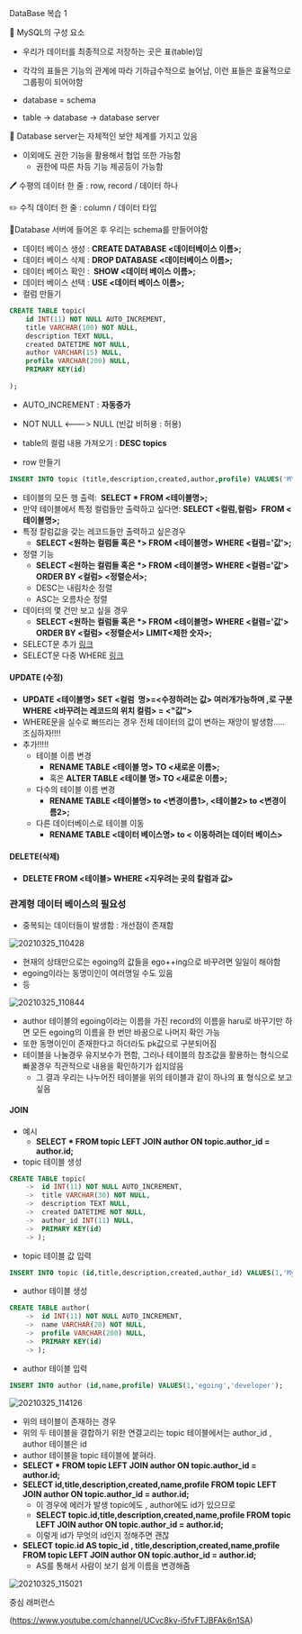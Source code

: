 DataBase 복습 1



:cake: MySQL의 구성 요소

- 우리가 데이터를 최종적으로 저장하는 곳은 표(table)임

- 각각의 표들은 기능의 관계에 따라 기하급수적으로 늘어남, 이런 표들은 효율적으로 그룹핑이 되어야함
- database = schema
- table -> database -> database server



:pencil: Database server는 자체적인 보안 체계를 가지고 있음

 - 이외에도 권한 기능을 활용해서 협업 또한 가능함
   	- 권한에 따른 차등 기능 제공등이 가능함



:pen: 수평의 데이터 한 줄 : row, record / 데이터 하나

:pencil2: 수직 데이터 한 줄  : column / 데이터 타입



:pencil:Database 서버에 들어온 후 우리는 schema를 만들어야함

- 데이터 베이스 생성 : <b>CREATE DATABASE <데이터베이스 이름>;</b>
- 데이터 베이스 삭제 : <b>DROP DATABASE <데이터베이스 이름>;</b>
- 데이터 베이스 확인 : <b> SHOW <데이터 베이스 이름>;</b>
- 데이터 베이스 선택 : <b>USE <데이터 베이스 이름>;</b>
- 컬럼 만들기

```SQL
CREATE TABLE topic(
	id INT(11) NOT NULL AUTO_INCREMENT,
    title VARCHAR(100) NOT NULL,
    description TEXT NULL,
    created DATETIME NOT NULL,
    author VARCHAR(15) NULL,
    profile VARCHAR(200) NULL,
    PRIMARY KEY(id)
    
);
```

-  AUTO_INCREMENT : <b>자동증가</b>

- NOT NULL <---> NULL (빈값 비허용 : 허용)
- table의 컬럼 내용 가져오기 : <b>DESC topics</b>
- row 만들기

```SQL
INSERT INTO topic (title,description,created,author,profile) VALUES('MY SQL','My SQL is ...',NOW(),'egoing','developer');
```

- 테이블의 모든 행 출력: <b> SELECT * FROM <테이블명>;</b>
- 만약 테이블에서 특정 컬럼들만 출력하고 싶다면: <b>SELECT <컬럼,컬럼>  FROM <테이블명>;</b> 
- 특정 칼럼값을 갖는 레코드들만 출력하고 싶은경우
  - <b>SELECT <원하는 컬럼들 혹은 *> FROM <테이블명> WHERE <컬렴='값'>;</b>
- 정렬 기능
  - <b>SELECT <원하는 컬럼들 혹은 *> FROM <테이블명> WHERE <컬렴='값'> ORDER BY <컬럼> <정렬순서>;</b> 
  - DESC는 내림차순 정렬
  - ASC는 오름차순 정렬
- 데이터의 몇 건만 보고 싶을 경우
  - <b>SELECT <원하는 컬럼들 혹은 *> FROM <테이블명> WHERE <컬렴='값'> ORDER BY <컬럼> <정렬순서> LIMIT<제한 숫자>;</b>
- SELECT문 추가 <a href="https://dev.mysql.com/doc/refman/8.0/en/select.html">링크</a>
- SELECT문 다중 WHERE <a href="https://inforyou.tistory.com/28">링크</a>



#### UPDATE (수정)

- <b>UPDATE <테이블명> SET <컬럼  명>=<수정하려는 값> 여러개가능하며 ,로 구분 WHERE <바꾸려는 레코드의 위치 컬럼> = <"값"></b>
- WHERE문을 실수로 빠뜨리는 경우 전체 데이터의 값이 변하는 재앙이 발생함..... 조심하자!!!!
- 추가!!!!!
  - 테이블 이름 변경 
    - <B>RENAME TABLE <테이블 명> TO <새로운 이름>;</B>
    - 혹은 <B>ALTER TABLE <테이블 명> TO <새로운 이름>;</B>
  - 다수의 테이블 이름 변경
    - <B>RENAME TABLE <테이블명> to <변경이름1>, <테이블2> to <변경이름2>;</B>
  - 다른 데이터베이스로 테이블 이동
    - <b>RENAME TABLE <데이터 베이스명> to < 이동하려는 데이터 베이스></b>



#### DELETE(삭제)

- <b>DELETE FROM <테이블> WHERE <지우려는 곳의 칼럼과 값></b>









### 관계형 데이터 베이스의 필요성

- 중복되는 데이터들이 발생함 : 개선점이 존재함

![20210325_110428](20210325_110428.png)

- 현재의 상태만으로는 egoing의 값들을 ego++ing으로 바꾸려면 일일이 해야함
- egoing이라는 동명이인이 여러명일 수도 있음
- 등

![20210325_110844](20210325_110844.png)

- author 테이블의 egoing이라는 이름을 가진 record의 이름을 haru로 바꾸기만 하면 모든 egoing의 이름을 한 번만 바꿈으로 나머지 확인 가능
- 또한 동명이인이 존재한다고 하더라도 pk값으로 구분되어짐
- 테이블을 나눌경우 유지보수가 편함, 그러나 테이블의 참조값을 활용하는 형식으로 빠꿀경우 직관적으로 내용을 확인하기가 쉽지않음
  - 그 결과 우리는 나누어진 테이블을 위의 테이블과 같이 하나의 표 형식으로 보고싶음





#### JOIN

- 예시
  - <B>SELECT * FROM topic LEFT JOIN author ON topic.author_id = author.id;</B>
- topic 테이블 생성

```SQL
CREATE TABLE topic(
    ->  id INT(11) NOT NULL AUTO_INCREMENT,
    ->  title VARCHAR(30) NOT NULL,
    ->  description TEXT NULL,
    ->  created DATETIME NOT NULL,
    ->  author_id INT(11) NULL,
    ->  PRIMARY KEY(id)
    -> );
```

- topic 테이블 값 입력 

```SQL
INSERT INTO topic (id,title,description,created,author_id) VALUES(1,'My SQL','My....',NOW(),1);
```

- author 테이블 생성

```SQL
CREATE TABLE author(
    ->  id INT(11) NOT NULL AUTO_INCREMENT,
    ->  name VARCHAR(20) NOT NULL,
    ->  profile VARCHAR(200) NULL,
    ->  PRIMARY KEY(id)
    -> );
```

- author 테이블 입력

```SQL
INSERT INTO author (id,name,profile) VALUES(1,'egoing','developer');
```

![20210325_114126](20210325_114126.png)

- 위의 테이블이 존재하는 경우
- 위의 두 테이블을 결합하기 위한 연결고리는 topic 테이블에서는 author_id  , author 테이블은 id
- author 테이블을 topic 테이블에 붙혀라.
- <b>SELECT * FROM topic LEFT JOIN author ON topic.author_id = author.id;</b>
- <b>SELECT id,title,description,created,name,profile FROM topic LEFT JOIN author ON topic.author_id = author.id;</b>
  - 이 경우에 에러가 발생 topic에도 , author에도 id가 있으므로
  - <b>SELECT topic.id,title,description,created,name,profile FROM topic LEFT JOIN author ON topic.author_id = author.id;</b>
  - 이렇게 id가 무엇의 id인지 정해주면 괜찮
- <b>SELECT topic.id AS topic_id , title,description,created,name,profile FROM topic LEFT JOIN author ON topic.author_id = author.id;</b>
  - AS를 통해서 사람이 보기 쉽게 이름을 변경해줌

![20210325_115021](20210325_115021.png)





















중심 래퍼런스

(https://www.youtube.com/channel/UCvc8kv-i5fvFTJBFAk6n1SA)



